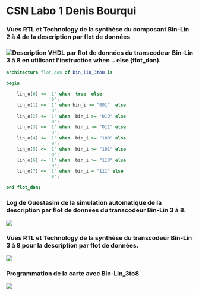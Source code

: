 # CSN Labo 1 Denis Bourqui

###  Vues RTL et Technology de la synthèse du composant Bin-Lin 2 à 4 de la description par flot de données



### ![](/home/deni/github/csn/labo/lab1/Screenshot_2020-09-22_17-32-13.png)Description VHDL par flot de données du transcodeur Bin-Lin 3 à 8 en utilisant l’instruction when .. else (flot_don). 

```VHDL
architecture flot_don of bin_lin_3to8 is

begin

    lin_o(0) <= '1' when  true  else
                '0';
    lin_o(1) <= '1' when bin_i >= "001"  else
                '0';
    lin_o(2) <= '1' when  bin_i >= "010" else
                '0';
    lin_o(3) <= '1' when  bin_i >= "011" else
                '0';
    lin_o(4) <= '1' when  bin_i >= "100" else
                '0';
    lin_o(5) <= '1' when  bin_i >= "101" else
                '0';
    lin_o(6) <= '1' when  bin_i >= "110" else
                '0';
    lin_o(7) <= '1' when  bin_i = "111" else
                '0';

end flot_don;
```

### Log de Questasim de la simulation automatique de la description par flot de données du transcodeur Bin-Lin 3 à 8. 

![](/home/deni/github/csn/labo/lab1/Screenshot_2020-09-22_17-55-24.png)

### Vues RTL et Technology de la synthèse du transcodeur Bin-Lin 3 à 8 pour la description par flot de données. 

![](/home/deni/github/csn/labo/lab1/Screenshot_2020-09-23_11-22-48.png)

### Programmation de la carte avec Bin-Lin_3to8

![](/home/deni/github/csn/labo/lab1/Screenshot_2020-09-23_11-35-49.png)

